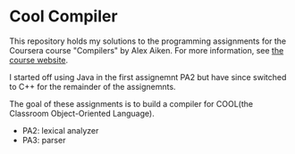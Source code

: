 Cool Compiler
=============
This repository holds my solutions to the programming assignments for the Coursera course "Compilers" by Alex Aiken.  For more information, see [the course website](https://www.coursera.org/course/compilers).

I started off using Java in the first assignemnt PA2 but have since switched to C++ for the remainder of the assignemnts.

The goal of these assignments is to build a compiler for COOL(the Classroom Object-Oriented Language).

 * PA2: lexical analyzer
 * PA3: parser
